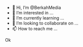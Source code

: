 - 👋 Hi, I’m @BerkahMedia
- 👀 I’m interested in ...
- 🌱 I’m currently learning ...
- 💞️ I’m looking to collaborate on ...
- 📫 How to reach me ...

<!---
BerkahMedia/BerkahMedia is a ✨ special ✨ repository because its `README.md` (this file) appears on your GitHub profile.
You can click the Preview link to take a look at your changes.
--->
Ok
